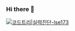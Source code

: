 ### Hi there 👋

[![코드트리|실력진단-lse173](https://banner.codetree.ai/v1/banner/lse173)](https://www.codetree.ai/profiles/lse173)



<!--
**Bigeco/Bigeco** is a ✨ _special_ ✨ repository because its `README.md` (this file) appears on your GitHub profile.

Here are some ideas to get you started:

- 🔭 I’m currently working on ...
- 🌱 I’m currently learning ...
- 👯 I’m looking to collaborate on ...
- 🤔 I’m looking for help with ...
- 💬 Ask me about ...
- 📫 How to reach me: ...
- 😄 Pronouns: ...
- ⚡ Fun fact: ...
-->
